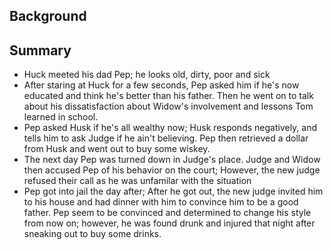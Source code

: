## Background

## Summary
- Huck meeted his dad Pep; he looks old, dirty, poor and sick
- After staring at Huck for a few seconds, Pep asked him if he's now educated and think he's better than his father. Then he went on to talk about his dissatisfaction about Widow's involvement and lessons Tom learned in school.
- Pep asked Husk if he's all wealthy now; Husk responds negatively, and tells him to ask Judge if he ain't believing. Pep then retrieved a dollar from Husk and went out to buy some wiskey.
- The next day Pep was turned down in Judge's place. Judge and Widow then accused Pep of his behavior on the court; However, the new judge refused their call as he was unfamilar with the situation
- Pep got into jail the day after; After he got out, the new judge invited him to his house and had dinner with him to convince him to be a good father. Pep seem to be convinced and determined to change his style from now on; however, he was found drunk and injured that night after sneaking out to buy some drinks.
